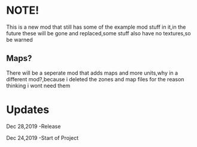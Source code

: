 # NOTE!
This is a new mod that still has some of the example mod stuff in it,in the future these will be gone and replaced,some stuff also have no textures,so be warned

## Maps?
There will be a seperate mod that adds maps and more units,why in a different mod?,because i deleted the zones and map files for the reason thinking i wont need them

# Updates
Dec 28,2019
-Release

Dec 24,2019
-Start of Project
